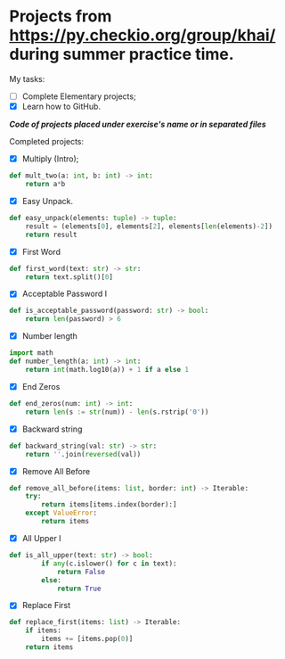 # Projects from https://py.checkio.org/group/khai/ during summer practice time.

My tasks:

- [ ] Complete Elementary projects;
- [x] Learn how to GitHub.

***Code of projects placed under exercise's name or in separated files*** 

Completed projects:

- [x] Multiply (Intro);
```Python
def mult_two(a: int, b: int) -> int:
    return a*b
```
- [x] Easy Unpack.
```Python
def easy_unpack(elements: tuple) -> tuple:
    result = (elements[0], elements[2], elements[len(elements)-2])
    return result
```
- [x] First Word
```Python
def first_word(text: str) -> str:
    return text.split()[0]
```
- [x] Acceptable Password I
```Python
def is_acceptable_password(password: str) -> bool:
    return len(password) > 6
```
- [x] Number length
```Python
import math
def number_length(a: int) -> int:
    return int(math.log10(a)) + 1 if a else 1
```
- [x] End Zeros
```Python
def end_zeros(num: int) -> int:
    return len(s := str(num)) - len(s.rstrip('0'))
```
- [x] Backward string
```Python
def backward_string(val: str) -> str:
    return ''.join(reversed(val))
```
- [x] Remove All Before 
```Python
def remove_all_before(items: list, border: int) -> Iterable:
    try:
        return items[items.index(border):]
    except ValueError:
        return items
```
- [x] All Upper I
```Python
def is_all_upper(text: str) -> bool:
        if any(c.islower() for c in text):
            return False
        else:
            return True
```
- [x] Replace First
```Python
def replace_first(items: list) -> Iterable:
    if items:
        items += [items.pop(0)]
    return items
```
